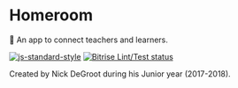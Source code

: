 # Homeroom
:school: An app to connect teachers and learners.

[![js-standard-style](https://img.shields.io/badge/code%20style-standard-brightgreen.svg?style=flat)](http://standardjs.com/)
[![Bitrise Lint/Test status](https://www.bitrise.io/app/ae770ab7a73d23c7/status.svg?token=Z_exzYDArNYYvHDaCKZNaQ)](https://www.bitrise.io/app/ae770ab7a73d23c7)

Created by Nick DeGroot during his Junior year (2017-2018).
